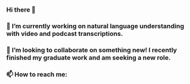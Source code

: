 ### Hi there 👋
### 🔭 I’m currently working on natural language understanding with video and podcast transcriptions. 
### 👯 I’m looking to collaborate on something new! I recently finished my graduate work and am seeking a new role. 
### 📫 How to reach me:

<!--
**ZanePeycke/zanepeycke** is a ✨ _special_ ✨ repository because its `README.md` (this file) appears on your GitHub profile.

Here are some ideas to get you started:

- 🔭 I’m currently working on ...
- 🌱 I’m currently learning ...
- 👯 I’m looking to collaborate on ...
- 🤔 I’m looking for help with ...
- 💬 Ask me about ...
- 📫 How to reach me: ...
- 😄 Pronouns: ...
- ⚡ Fun fact: ...
-->

